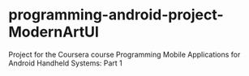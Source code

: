 # programming-android-project-ModernArtUI
Project for the Coursera course Programming Mobile Applications for Android Handheld Systems: Part 1
